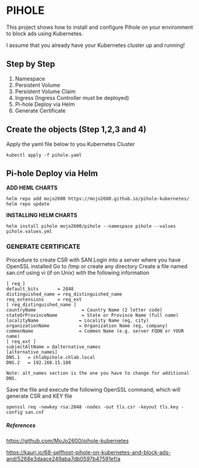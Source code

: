 # PIHOLE

This project shows how to install and configure Pihole on your environment to block ads using Kubernetes.

I assume that you already have your Kubernetes cluster up and running!

## Step by Step

1. Namespace
2. Persistent Volume
3. Persistent Volume Claim
4. Ingress (Ingress Controller must be deployed)
5. Pi-hole Deploy via Helm
6. Generate Certificate

## Create the objects (Step 1,2,3 and 4)

Apply the yaml file below to you Kubernetes Cluster

```
kubectl apply -f pihole.yaml
```

## Pi-hole Deploy via Helm

**ADD HEML CHARTS**
```
helm repo add mojo2600 https://mojo2600.github.io/pihole-kubernetes/
helm repo update
```

**INSTALLING HELM CHARTS**
```
helm install pihole mojo2600/pihole --namespace pihole --values pihole.values.yml
```

### GENERATE CERTIFICATE

Procedure to create CSR with SAN
Login into a server where you have OpenSSL installed
Go to /tmp or create any directory
Create a file named san.cnf using vi (if on Unix) with the following information

```
[ req ]
default_bits       = 2048
distinguished_name = req_distinguished_name
req_extensions     = req_ext
[ req_distinguished_name ]
countryName                 = Country Name (2 letter code)
stateOrProvinceName         = State or Province Name (full name)
localityName               = Locality Name (eg, city)
organizationName           = Organization Name (eg, company)
commonName                 = Common Name (e.g. server FQDN or YOUR name)
[ req_ext ]
subjectAltName = @alternative_names
[alternative_names]
DNS.1   = chlabpihole.chlab.local
DNS.2   = 192.168.15.180

Note: alt_names section is the one you have to change for additional DNS.
```

Save the file and execute the following OpenSSL command, which will generate CSR and KEY file

```
openssl req -newkey rsa:2048 -nodes -out tls.csr -keyout tls.key -config san.cnf
```

##### References

https://github.com/MoJo2600/pihole-kubernetes

https://kauri.io/68-selfhost-pihole-on-kubernetes-and-block-ads-and/5268e3daace249aba7db0597b47591ef/a




